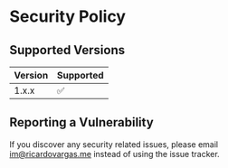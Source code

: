 # Security Policy

## Supported Versions

| Version | Supported          |
| ------- | ------------------ |
| 1.x.x   | :white_check_mark: |

## Reporting a Vulnerability
If you discover any security related issues, please email [im@ricardovargas.me](mailto:im@ricardovargas.me) instead of using the issue tracker.
